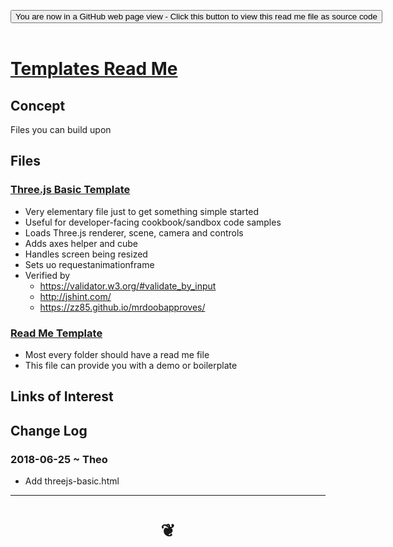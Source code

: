 
<span style=display:none; >[You are now in a GitHub source code view - click this link to view Read Me file as a web page]( https://pushme-pullyou.github.io/#tootoo-templates/README.md "View file as a web page." ) </span>

<div><input type=button class = 'btn btn-secondary btn-sm'onclick="window.location.href='https://github.com/opentecture/mindmapping/blob/master/templates/README.md'";
value='You are now in a GitHub web page view - Click this button to view this read me file as source code' ></div>

<br>

# [Templates Read Me]( #README.md )

<!--
<iframe src=https://opentecture.github.io/mindmapping/#templates/threejs-basic.html width=100% height=500px >Iframes are not viewable in GitHub source code views</iframe>

## Full Screen: [ZZZZZ]( https://pushme-pullyou.github.io/index.html )
-->


## Concept

Files you can build upon

## Files

### [Three.js Basic Template]( https://opentecture.github.io/mindmapping/#templates/threejs-basic.html )

* Very elementary file just to get something simple started
* Useful for developer-facing cookbook/sandbox code samples
* Loads Three.js renderer, scene, camera and controls
* Adds axes helper and cube
* Handles screen being resized
* Sets uo requestanimationframe
* Verified by
	* https://validator.w3.org/#validate_by_input
	* http://jshint.com/
	* https://zz85.github.io/mrdoobapproves/

### [Read Me Template]( https://opentecture.github.io/mindmapping/#templates/README-template.md )

* Most every folder should have a read me file
* This file can provide you with a demo or boilerplate

## Links of Interest


## Change Log

### 2018-06-25 ~ Theo

* Add threejs-basic.html


***


# <center title="hello!" ><a href=javascript:window.scrollTo(0,0); style=text-decoration:none; > ❦ </a></center>
